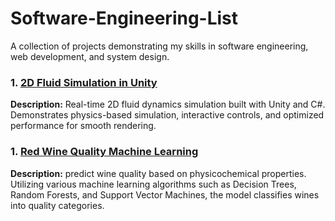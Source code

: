 # Software-Engineering-List
A collection of projects demonstrating my skills in software engineering, web development, and system design.

### 1. [2D Fluid Simulation in Unity](https://github.com/DannyT578/UnityEngine2DFluidSimulation)
**Description:** Real-time 2D fluid dynamics simulation built with Unity and C#. Demonstrates physics-based simulation, interactive controls, and optimized performance for smooth rendering.

### 1. [Red Wine Quality Machine Learning](https://github.com/DannyT578/RedWineQuality-Project)
**Description:** predict wine quality based on physicochemical properties. Utilizing various machine learning algorithms such as Decision Trees, Random Forests, and Support Vector Machines, the model classifies wines into quality categories.
